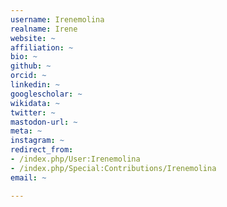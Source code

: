 ```yaml
---
username: Irenemolina
realname: Irene
website: ~
affiliation: ~
bio: ~
github: ~
orcid: ~
linkedin: ~
googlescholar: ~
wikidata: ~
twitter: ~
mastodon-url: ~
meta: ~
instagram: ~
redirect_from:
- /index.php/User:Irenemolina
- /index.php/Special:Contributions/Irenemolina
email: ~

---
```

